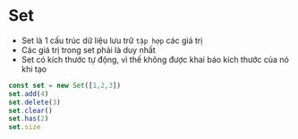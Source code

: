 # Set
- Set là 1 cấu trúc dữ liệu lưu trữ `tập hợp` các giá trị
- Các giá trị trong set phải là duy nhất
- Set có kích thước tự động, vì thế không được khai báo kích thước của nó khi tạo
```js
const set = new Set([1,2,3])
set.add(4)
set.delete(3)
set.clear()
set.has(2)
set.size
```